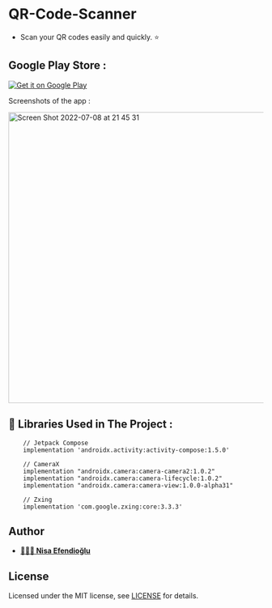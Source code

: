 # QR-Code-Scanner

- Scan your QR codes easily and quickly. ⭐️

## Google Play Store :

[![Get it on Google Play](https://play.google.com/intl/en_us/badges/images/badge_new.png)]()

Screenshots of the app :

<img width="575" alt="Screen Shot 2022-07-08 at 21 45 31" src="https://user-images.githubusercontent.com/48391281/178098816-c2eaf339-6ba7-484f-af19-9de6c3f95f0a.png">


## 🔨 Libraries Used in The Project :
```
    // Jetpack Compose
    implementation 'androidx.activity:activity-compose:1.5.0'

    // CameraX
    implementation "androidx.camera:camera-camera2:1.0.2"
    implementation "androidx.camera:camera-lifecycle:1.0.2"
    implementation "androidx.camera:camera-view:1.0.0-alpha31"

    // Zxing
    implementation 'com.google.zxing:core:3.3.3'

```  
## Author

- **[👩🏻‍💼 Nisa Efendioğlu](https://github.com/nisaefendioglu)**

## License

Licensed under the MIT license, see [LICENSE](LICENSE) for details.

